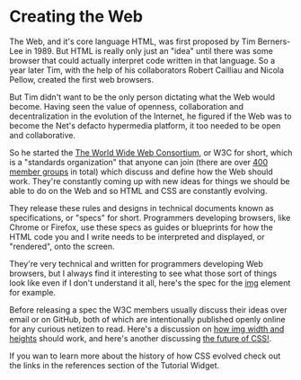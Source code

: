 # Creating the Web

The Web, and it's core language HTML, was first proposed by Tim Berners-Lee in 1989. But HTML is really only just an "idea" until there was some browser that could actually interpret code written in that language. So a year later Tim, with the help of his collaborators Robert Cailliau and Nicola Pellow, created the first web browsers.

But Tim didn't want to be the only person dictating what the Web would become. Having seen the value of openness, collaboration and decentralization in the evolution of the Internet, he figured if the Web was to become the Net's defacto hypermedia platform, it too needed to be open and collaborative.

So he started the <a href="https://www.w3.org/" target="_blank">The World Wide Web Consortium</a>, or W3C for short, which is a "standards organization" that anyone can join (there are over <a href="https://www.w3.org/Consortium/Member/List" target="_blank">400 member groups</a> in total) which discuss and define how the Web should work. They\'re constantly coming up with new ideas for things we should be able to do on the Web and so HTML and CSS are constantly evolving.

They release these rules and designs in technical documents known as specifications, or "specs" for short. Programmers developing browsers, like Chrome or Firefox, use these specs as guides or blueprints for how the HTML code you and I write needs to be interpreted and displayed, or "rendered", onto the screen.

They\'re very technical and written for programmers developing Web browsers, but I always find it interesting to see what those sort of things look like even if I don\'t understand it all, here\'s the spec for the <a href="https://www.w3.org/TR/html52/semantics-embedded-content.html#the-img-element" target="_blank">img</a> element for example.

Before releasing a spec the W3C members usually discuss their ideas over email or on GitHub, both of which are intentionally published openly online for any curious netizen to read. Here\'s a discussion on <a href="https://github.com/w3c/csswg-drafts/issues/5608" target="_blank">how img width and heights</a> should work, and here\'s another discussing <a href="https://github.com/w3c/csswg-drafts/issues/4770" target="_blank">the future of CSS!</a>.

If you wan to learn more about the history of how CSS evolved check out the links in the references section of the Tutorial Widget.
